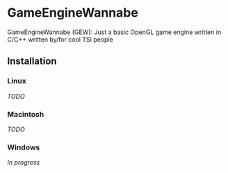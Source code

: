 # GameEngineWannabe
GameEngineWannabe (GEW): Just a basic OpenGL game engine written in C/C++ written by/for cool TSI people

## Installation

### Linux
*TODO*

### Macintosh
*TODO*

### Windows
*In progress*
